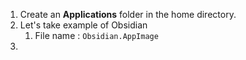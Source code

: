1. Create an **Applications** folder in the home directory.
2. Let's take example of Obsidian
	1. File name : `Obsidian.AppImage`
3. 